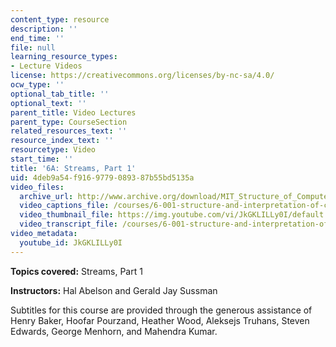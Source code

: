 ```yaml
---
content_type: resource
description: ''
end_time: ''
file: null
learning_resource_types:
- Lecture Videos
license: https://creativecommons.org/licenses/by-nc-sa/4.0/
ocw_type: ''
optional_tab_title: ''
optional_text: ''
parent_title: Video Lectures
parent_type: CourseSection
related_resources_text: ''
resource_index_text: ''
resourcetype: Video
start_time: ''
title: '6A: Streams, Part 1'
uid: 4deb9a54-f916-9779-0893-87b55bd5135a
video_files:
  archive_url: http://www.archive.org/download/MIT_Structure_of_Computer_Programs_1986/lec6a.mp4
  video_captions_file: /courses/6-001-structure-and-interpretation-of-computer-programs-spring-2005/01d2ee2e4b2e5c3688ecc00c25719920_JkGKLILLy0I.vtt
  video_thumbnail_file: https://img.youtube.com/vi/JkGKLILLy0I/default.jpg
  video_transcript_file: /courses/6-001-structure-and-interpretation-of-computer-programs-spring-2005/d196a566ea0e1f1ea0d866431de4560c_JkGKLILLy0I.pdf
video_metadata:
  youtube_id: JkGKLILLy0I
---
```


**Topics covered:** Streams, Part 1

**Instructors:** Hal Abelson and Gerald Jay Sussman

Subtitles for this course are provided through the generous assistance of Henry Baker, Hoofar Pourzand, Heather Wood, Aleksejs Truhans, Steven Edwards, George Menhorn, and Mahendra Kumar.

